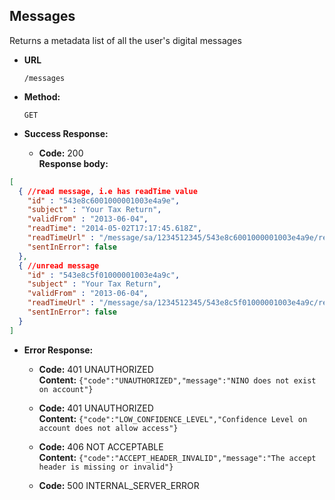 Messages
----
  Returns a metadata list of all the user's digital messages

* **URL**

  `/messages`

* **Method:**

  `GET`


* **Success Response:**

  * **Code:** 200 <br />
    **Response body:**

```json
[
  { //read message, i.e has readTime value
    "id" : "543e8c6001000001003e4a9e",
    "subject" : "Your Tax Return",
    "validFrom" : "2013-06-04",
    "readTime": "2014-05-02T17:17:45.618Z",
    "readTimeUrl" : "/message/sa/1234512345/543e8c6001000001003e4a9e/read-time",
    "sentInError": false
  },
  { //unread message
    "id" : "543e8c5f01000001003e4a9c",
    "subject" : "Your Tax Return",
    "validFrom" : "2013-06-04",
    "readTimeUrl" : "/message/sa/1234512345/543e8c5f01000001003e4a9c/read-time",
    "sentInError": false
  }
]
```

* **Error Response:**

  * **Code:** 401 UNAUTHORIZED <br />
    **Content:** `{"code":"UNAUTHORIZED","message":"NINO does not exist on account"}`

  * **Code:** 401 UNAUTHORIZED <br />
    **Content:** `{"code":"LOW_CONFIDENCE_LEVEL","Confidence Level on account does not allow access"}`

  * **Code:** 406 NOT ACCEPTABLE <br />
    **Content:** `{"code":"ACCEPT_HEADER_INVALID","message":"The accept header is missing or invalid"}`

  * **Code:** 500 INTERNAL_SERVER_ERROR <br />


